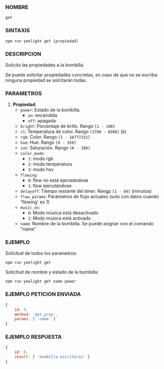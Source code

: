 ### NOMBRE
    get


### SINTAXIS
```shell
npm run yeelight get [propiedad]
```


### DESCRIPCION
Solicita las propiedades a la bombilla. 

Se puede solicitar propiedades concretas, en caso de que no se escriba ninguna propiedad se solcitarán todas.


###  PARAMETROS
1. **Propiedad**:
    - `power`: Estado de la bombilla. 
        - `on`: encendida 
        - `off`: apagada
    - `bright`: Porcentaje de brillo. Rango `[1 - 100]`
    - `ct`: Temperatura de color. Rango `[1700 - 6500]` (k)
    - `rgb`: Color. Rango `[1 - 16777215]`
    - `hue`: Hue. Rango `[0 - 359]`
    - `sat`: Saturación. Rango `[0 - 100]`
    - `color_mode`: 
        - `1`: modo rgb 
        - `2`: modo temperatura 
        - `3`: modo hsv
    - `flowing`: 
        - `0`: flow no está ejecutándose 
        - `1`: flow ejecutándose
    - `delayoff`: Tiempo restante del timer. Rangp `[1 - 60]` (minutos)
    - `flow_params`: Parámetros de flujo actuales (solo con datos cuando 'flowing' es 1)
    - `music_on`: 
        - `0`: Modo música está desactivado 
        - `1`: Modo música está activado
    - `name`: Nombre de la bombilla. Se puede asignar con el comando "name"


### EJEMPLO
Solicitud de todos los parametros:
```shell
npm run yeelight get
```


Solicitud de nombre y estado de la bombilla:
```shell
npm run yeelight get name power
```


### EJEMPLO PETICION ENVIADA
```javascript
{ 
    id: 0, 
    method: 'get_prop', 
    params: [ 'name' ] 
}
```


### EJEMPLO RESPUESTA
```javascript
{
    id: 0, 
    result: [ 'bombilla-escritorio' ] 
}
```
